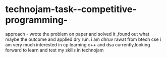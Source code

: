 # technojam-task--competitive-programming-
approach - wrote the problem on paper and solved it ,found out what maybe the outcome and applied dry run.
i am dhruv rawat from btech cse 
i am very much interested in cp
learning c++ and dsa currently,looking forward to learn and test my skills in technojam
